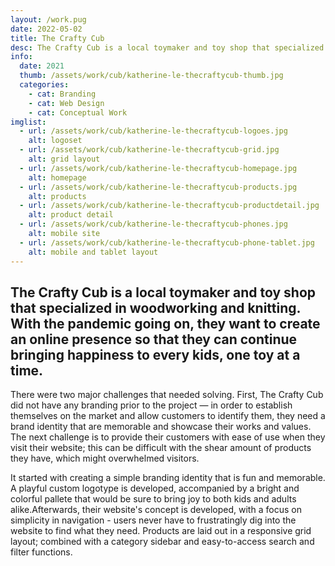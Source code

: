 ```yaml
---
layout: /work.pug
date: 2022-05-02
title: The Crafty Cub
desc: The Crafty Cub is a local toymaker and toy shop that specialized in woodworking and knitting. With the pandemic going on, they want to create an online presence so that they can continue bringing happiness to every kids, one toy at a time.
info:
  date: 2021
  thumb: /assets/work/cub/katherine-le-thecraftycub-thumb.jpg
  categories:
    - cat: Branding
    - cat: Web Design
    - cat: Conceptual Work
imglist:
  - url: /assets/work/cub/katherine-le-thecraftycub-logoes.jpg
    alt: logoset
  - url: /assets/work/cub/katherine-le-thecraftycub-grid.jpg
    alt: grid layout
  - url: /assets/work/cub/katherine-le-thecraftycub-homepage.jpg
    alt: homepage
  - url: /assets/work/cub/katherine-le-thecraftycub-products.jpg
    alt: products
  - url: /assets/work/cub/katherine-le-thecraftycub-productdetail.jpg
    alt: product detail
  - url: /assets/work/cub/katherine-le-thecraftycub-phones.jpg
    alt: mobile site
  - url: /assets/work/cub/katherine-le-thecraftycub-phone-tablet.jpg
    alt: mobile and tablet layout
---
```

## The Crafty Cub is a local toymaker and toy shop that specialized in woodworking and knitting. With the pandemic going on, they want to create an online presence so that they can continue bringing happiness to every kids, one toy at a time.

There were two major challenges that needed solving. First, The Crafty Cub did not have any branding prior to the project — in order to establish themselves on the market and allow customers to identify them, they need a brand identity that are memorable and showcase their works and values. The next challenge is to provide their customers with ease of use when they visit their website; this can be difficult with the shear amount of products they have, which might overwhelmed visitors.

It started with creating a simple branding identity that is fun and memorable. A playful custom logotype is developed, accompanied by a bright and colorful pallete that would be sure to bring joy to both kids and adults alike.Afterwards, their website's concept is developed, with a focus on simplicity in navigation - users never have to frustratingly dig into the website to find what they need. Products are laid out in a responsive grid layout; combined with a category sidebar and easy-to-access search and filter functions.